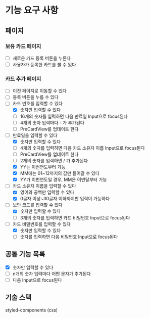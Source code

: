 # 기능 요구 사항

## 페이지

### 보유 카드 페이지

- [ ] 새로운 카드 등록 버튼을 누른다
- [ ] 사용자가 등록한 카드를 볼 수 있다

### 카드 추가 페이지

- [ ] 이전 페이지로 이동할 수 있다
- [ ] 등록 버튼을 누를 수 있다
- [ ] 카드 번호를 입력할 수 있다
  - [x] 숫자만 입력할 수 있다
  - [ ] 16개의 숫자를 입력하면 다음 만료일 Input으로 focus된다
  - [ ] 4개의 숫자 입력마다 - 가 추가된다
  - [ ] PreCardView를 업데이트 한다
- [ ] 만료일을 입력할 수 있다
  - [x] 숫자만 입력할 수 있다
  - [ ] 4개의 숫자를 입력하면 다음 카드 소유자 이름 Input으로 focus된다
  - [ ] PreCardView를 업데이트 한다
  - [ ] 2개의 숫자를 입력하면 / 가 추가된다
  - [x] YY는 이번연도부터 가능
  - [x] MM에는 01~12까지의 값만 들어갈 수 있다
  - [x] YY가 이번연도일 경우, MM은 이번달부터 가능
- [ ] 카드 소유자 이름을 입력할 수 있다
  - [x] 영어와 공백만 입력할 수 있다
  - [x] 0글자 이상~30글자 이하까지만 입력이 가능하다
- [ ] 보안 코드를 입력할 수 있다
  - [x] 숫자만 입력할 수 있다
  - [ ] 3개의 숫자를 입력하면 카드 비밀번호 Input으로 focus된다
- [ ] 카드 비밀번호를 입력할 수 있다
  - [x] 숫자만 입력할 수 있다
  - [ ] 숫자를 입력하면 다음 비밀번호 Input으로 focus된다

## 공통 기능 목록

- [x] 숫자만 입력할 수 있다
- [ ] n개의 숫자 입력마다 어떤 문자가 추가된다
- [ ] 다음 Input으로 focus된다

## 기술 스택

styled-components (css)
